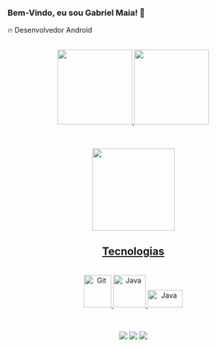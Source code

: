### Bem-Vindo, eu sou Gabriel Maia! 👋

🔥 Desenvolvedor Android <br>


##

<div align = "center">
  <a href="https://github.com/gabrielbmmaia">
  <img height="150em" src="https://github-readme-stats.vercel.app/api?username=gabrielbmmaia&show_icons=true&theme=dark&include_all_commits=true&count_private=true"/>
  <img height="150em" src="https://github-readme-stats.vercel.app/api/top-langs/?username=gabrielbmmaia&layout=compact&langs_count=168&theme=dark"/>
</div>

<br><div align = "center">
<a href="https://git.io/streak-stats">
  <img height="165em" src="https://github-readme-streak-stats.herokuapp.com/?user=gabrielbmmaia&theme=dark"/>
</div>

<h2 align="center"> Tecnologias <br></h2>


<div align="center" style="display: inline_block"><br>
   <img alt="Git" src="https://cdn.jsdelivr.net/gh/devicons/devicon/icons/git/git-original.svg" width=55 height=65 />
   <img alt="Java" height="65" width="65" src="https://cdn.jsdelivr.net/gh/devicons/devicon/icons/java/java-original-wordmark.svg"/>
   <img alt="Java" height="35" width="70" src="https://img.shields.io/badge/Kotlin-0095D5?&style=for-the-badge&logo=kotlin&logoColor=white"/>
</div>

<br><div align = "center">
  <a href="https://www.instagram.com/gbmatosmaia/"><img src="https://img.shields.io/badge/Instagram-E4405F?style=for-the-badge&logo=instagram&logoColor=white" target="_blank"></a>
  <a href="https://www.linkedin.com/in/gabrielmaia96/"><img src="https://img.shields.io/badge/LinkedIn-0077B5?style=for-the-badge&logo=linkedin&logoColor=white" target="_blank"></a>
  <a href = "mailto:gbmmaia.contato@gmail.com"><img src="https://img.shields.io/badge/Gmail-D14836?style=for-the-badge&logo=gmail&logoColor=white" target="_blank"></a>
</div>




